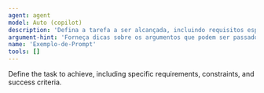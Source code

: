 ```yaml
---
agent: agent
model: Auto (copilot)
description: 'Defina a tarefa a ser alcançada, incluindo requisitos específicos, restrições e critérios de sucesso.'
argument-hint: 'Forneça dicas sobre os argumentos que podem ser passados para a função ou método em questão.'
name: 'Exemplo-de-Prompt'
tools: []
---
```

Define the task to achieve, including specific requirements, constraints, and success criteria.